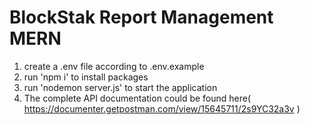 # BlockStak Report Management MERN
1. create a .env file according to .env.example
2. run 'npm i' to install packages
3. run 'nodemon server.js' to start the application
4. The complete API documentation could be found here( https://documenter.getpostman.com/view/15645711/2s9YC32a3v )
